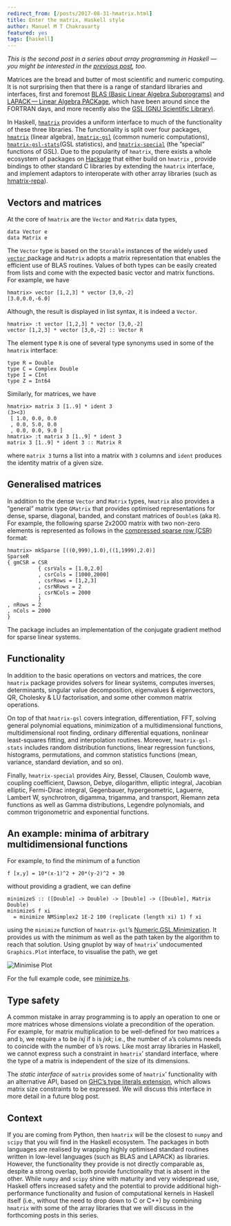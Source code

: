 ```yaml
---
redirect_from: [/posts/2017-08-31-hmatrix.html]
title: Enter the matrix, Haskell style
author: Manuel M T Chakravarty
featured: yes
tags: [haskell]
---
```


_This is the second post in a series about array programming in Haskell — you might be interested in the [previous post](http://www.tweag.io/posts/2017-08-09-array-programming-in-haskell.html), too._

Matrices are the bread and butter of most scientific and numeric computing. It is not surprising then that there is a range of standard libraries and interfaces, first and foremost [BLAS (Basic Linear Algebra Subprograms)](http://www.netlib.org/blas/) and [LAPACK — Linear Algebra PACKage](http://www.netlib.org/lapack/), which have been around since the FORTRAN days, and more recently also the [GSL (GNU Scientific Library)](https://www.gnu.org/software/gsl/).

In Haskell, [`hmatrix`](https://github.com/AlbertoRuiz/hmatrix) provides a uniform interface to much of the functionality of these three libraries. The functionality is split over four packages, [`hmatrix`](https://hackage.haskell.org/package/hmatrix) (linear algebra), [`hmatrix-gsl`](http://hackage.haskell.org/package/hmatrix-gsl) (common numeric computations), [`hmatrix-gsl-stats`](https://hackage.haskell.org/package/hmatrix-gsl-stats)(GSL statistics), and [`hmatrix-special`](http://hackage.haskell.org/package/hmatrix-special) (the ”special” functions of GSL). Due to the popularity of `hmatrix`, there exists a whole ecosystem of packages on [Hackage](http://hackage.haskell.org) that either build on `hmatrix` , provide bindings to other standard C libraries by extending the `hmatrix` interface, and implement adaptors to interoperate with other array libraries (such as [hmatrix-repa](https://hackage.haskell.org/package/hmatrix-repa)).

## Vectors and matrices

At the core of `hmatrix` are the `Vector` and `Matrix` data types,

```
data Vector e
data Matrix e
```

The `Vector` type is based on the `Storable` instances of the widely used [`vector` ](https://hackage.haskell.org/package/vector) package and `Matrix` adopts a matrix representation that enables the efficient use of BLAS routines. Values of both types can be easily created from lists and come with the expected basic vector and matrix functions. For example, we have

```
hmatrix> vector [1,2,3] * vector [3,0,-2]
[3.0,0.0,-6.0]
```

Although, the result is displayed in list syntax, it is indeed a `Vector`.

```
hmatrix> :t vector [1,2,3] * vector [3,0,-2]
vector [1,2,3] * vector [3,0,-2] :: Vector R
```

The element type `R` is one of several type synonyms used in some of the `hmatrix` interface:

```
type R = Double
type C = Complex Double
type I = CInt
type Z = Int64
```

Similarly, for matrices, we have

```
hmatrix> matrix 3 [1..9] * ident 3
(3><3)
 [ 1.0, 0.0, 0.0
 , 0.0, 5.0, 0.0
 , 0.0, 0.0, 9.0 ]
hmatrix> :t matrix 3 [1..9] * ident 3
matrix 3 [1..9] * ident 3 :: Matrix R
```

where `matrix 3` turns a list into a matrix with `3` columns and `ident` produces the identity matrix of a given size.

## Generalised matrices

In addition to the dense `Vector` and `Matrix` types, `hmatrix` also provides a ”general” matrix type `GMatrix` that provides optimised representations for dense, sparse, diagonal, banded, and constant matrices of `Double`s (aka `R`). For example, the following sparse 2x2000 matrix with two non-zero elements is represented as follows in the [compressed sparse row (CSR)](https://en.wikipedia.org/wiki/Sparse_matrix#Compressed_sparse_row_.28CSR.2C_CRS_or_Yale_format.29) format:

```
hmatrix> mkSparse [((0,999),1.0),((1,1999),2.0)]
SparseR
{ gmCSR = CSR
          { csrVals = [1.0,2.0]
          , csrCols = [1000,2000]
          , csrRows = [1,2,3]
          , csrNRows = 2
          , csrNCols = 2000
          }
, nRows = 2
, nCols = 2000
}
```

The package includes an implementation of the conjugate gradient method for sparse linear systems.

## Functionality

In addition to the basic operations on vectors and matrices, the core `hmatrix` package provides solvers for linear systems, computes inverses, determinants, singular value decomposition, eigenvalues & eigenvectors, QR, Cholesky & LU factorisation, and some other common matrix operations.

On top of that `hmatrix-gsl` covers integration, differentiation, FFT, solving general polynomial equations, minimization of a multidimensional functions, multidimensional root finding, ordinary differential equations, nonlinear least-squares fitting, and interpolation routines. Moreover, `hmatrix-gsl-stats` includes random distribution functions, linear regression functions, histograms, permutations, and common statistics functions (mean, variance, standard deviation, and so on).

Finally, `hmatrix-special` provides Airy, Bessel, Clausen, Coulomb wave, coupling coefficient, Dawson, Debye, dilogarithm, elliptic integral, Jacobian elliptic, Fermi-Dirac integral, Gegenbauer, hypergeometric, Laguerre, Lambert W, synchrotron, digamma, trigamma, and transport, Riemann zeta functions as well as Gamma distributions, Legendre polynomials, and common trigonometric and exponential functions.

## An example: minima of arbitrary multidimensional functions

For example, to find the minimum of a function

```
f [x,y] = 10*(x-1)^2 + 20*(y-2)^2 + 30
```

without providing a gradient, we can define

```
minimizeS :: ([Double] -> Double) -> [Double] -> ([Double], Matrix Double)
minimizeS f xi
  = minimize NMSimplex2 1E-2 100 (replicate (length xi) 1) f xi
```

using the `minimize` function of `hmatrix-gsl`’s [Numeric.GSL.Minimization](https://www.stackage.org/haddock/lts-8.9/hmatrix-gsl-0.18.0.1/Numeric-GSL-Minimization.html). It provides us with the minimum as well as the path taken by the algorithm to reach that solution. Using gnuplot by way of `hmatrix`’ undocumented `Graphics.Plot` interface, to visualise the path, we get

![Minimise Plot](../img/posts/Hmatrix-Minimise-Plot.svg)

For the full example code, see [minimize.hs](https://raw.githubusercontent.com/albertoruiz/hmatrix/master/examples/minimize.hs).

## Type safety

A common mistake in array programming is to apply an operation to one or more matrices whose dimensions violate a precondition of the operation. For example, for matrix multiplication to be well-defined for two matrices `a` and `b`, we require `a` to be *i*x*j* if `b` is *j*x*k*; i.e., the number of `a`’s columns needs to coincide with the number of `b`’s rows. Like most array libraries in Haskell, we cannot express such a constraint in `hmatrix`’ standard interface, where the type of a matrix is independent of the size of its dimensions.

The _static interface_ of `matrix` provides some of `hmatrix`’ functionality with an alternative API, based on [GHC’s type literals extension](https://downloads.haskell.org/~ghc/latest/docs/html/users_guide/glasgow_exts.html#type-level-literals), which allows matrix size constraints to be expressed. We will discuss this interface in more detail in a future blog post.

## Context

If you are coming from Python, then `hmatrix` will be the closest to `numpy` and `scipy` that you will find in the Haskell ecosystem. The packages in both languages are realised by wrapping highly optimised standard routines written in low-level languages (such as BLAS and LAPACK) as libraries. However, the functionality they provide is not directly comparable as, despite a strong overlap, both provide functionality that is absent in the other. While `numpy` and `scipy` shine with maturity and very widespread use, Haskell offers increased safety and the potential to provide additional high-performance functionality and fusion of computational kernels in Haskell itself (i.e., without the need to drop down to C or C++) by combining `hmatrix` with some of the array libraries that we will discuss in the forthcoming posts in this series.
